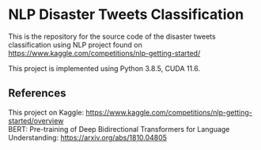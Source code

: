# NLP Disaster Tweets Classification
This is the repository for the source code of the disaster tweets classification using NLP project found on https://www.kaggle.com/competitions/nlp-getting-started/  

This project is implemented using Python 3.8.5, CUDA 11.6.


## References

This project on Kaggle: https://www.kaggle.com/competitions/nlp-getting-started/overview  
BERT: Pre-training of Deep Bidirectional Transformers for Language Understanding: https://arxiv.org/abs/1810.04805
